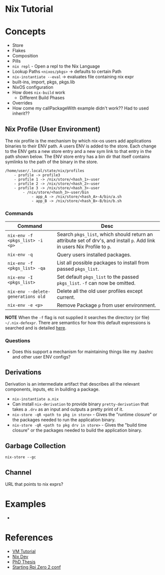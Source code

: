 # Nix Tutorial

# Concepts

* Store
* Flakes
* Composition
* Pills
* `nix repl` - Open a repl to the Nix Language
* Lookup Paths `<nixos/pkgs>` -> defaults to certain Path
* `nix-instantiate --eval` -> evaluates file containing nix expr
* built-ins, import, pkgs, pkgs.lib
* NixOS configuration
* How does `nix-build` work
    * Different Build Phases
* Overrides
* How come my callPackageWith example didn't work?? Had to used inherit?? 

## Nix Profile (User Environment)

The nix profile is the mechanism by which nix-os users add applications binaries to their ENV path. A users ENV is added to the store. Each change to the ENV gets a new store entry and a new sym link to that entry in the path shown below. The ENV store entry has a bin dir that itself contains symlinks to the path of the binary in the store.

```
/home/user/.local/state/nix/profiles
    - profile -> profile3
    - profile 1 -> /nix/store/<hash_1>-user
    - profile 2 -> /nix/store/<hash_2>-user
    - profile 3 -> /nix/store/<hash_3>-user
        - /nix/store/<hash_3>-user/bin
            - app_A -> /nix/store/<hash_A>-A/bin/a.sh
            - app_B -> /nix/store/<hash_B>-B/bin/b.sh
```

### Commands

| Command | Desc |
| --- | --- |
| `nix-env -f <pkgs_list> -i <p>` | Search `pkgs_list`, which should return an attribute set of drv's, and install `p`. Add link in users Nix Profile to `p`. |
| `nix-env -q` | Query users installed packages. |
| `nix-env -f <pkgs_list> -qa` | List all possible packages to install from passed `pkgs_list`. |
| `nix-env -I <pkgs_list>` | Set default `pkgs_list` to the passed `pkgs_list`. `-f` can now be omitted. |
| `nix-env --delete-generations old` | Delete all the old user profiles except current. |
| `nix-env -e <p>` | Remove Package `p` from user environment. |

**NOTE** When the `-f` flag is not supplied it searches the directory (or file) `~/.nix-defexpr`. There are semantics for how this default expressions is searched and is detailed [here](https://nix.dev/manual/nix/2.22/command-ref/nix-env).

### Questions

* Does this support a mechanism for maintaining things like my .bashrc and other user ENV configs?

## Derivations

Derivation is an intermediate artifact that describes all the relevant components, inputs, etc in building a package.

* `nix-instantiate a.nix`
* Can install `nix-derivation` to provide binary `pretty-derivation` that takes a `.drv` as an input and outputs a pretty print of it.
* `nix-store -qR <path to pkg in store>` - Gives the "runtime closure" or the packages needed to run the application binary.
* `nix-store -qR <path to pkg drv in store>` - Gives the "build time closure" or the packages needed to build the application binary.

## Garbage Collection

`nix-store --gc`

## Channel

URL that points to nix exprs?

# Examples

* 

# References

* [VM Tutorial](https://alberand.com/nixos-linux-kernel-vm.html)
* [Nix Dev](https://nix.dev/)
* [PhD Thesis](https://edolstra.github.io/pubs/phd-thesis.pdf)
* [Starting Rpi Zero 2 conf](https://github.com/plmercereau/nixos-pi-zero-2)
